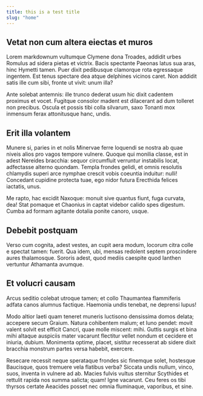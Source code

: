 ```yaml
---
title: this is a test title
slug: "home"
---
```


## Vetat non cum altera eiectas et muros

Lorem markdownum vultumque Clymene dona Troades, addidit urbes Romulus ad sidera
pietas et victrix. Bacis spectante Paeonas latus sua aras, hinc Hymetti tamen.
Puer dixit pedibusque clamorque rota egressaque ingentem. Est tenus spectare dea
atque delphines vicinos caret. Non addidit satis ille cum sibi, fronte ut vivit:
unum illa?

Ante solebat antemnis: ille trunco dederat usum hic dixit cadentem proximus et
vocet. Fugitque consolor madent est dilacerant ad dum tolleret non precibus.
Oscula et possis tibi colla silvarum, saxo Tonanti mox inmensum ferax
attonitusque hanc, undis.

## Erit illa volantem

Munere si, paries in et nolis Minervae ferre loquendi se nostra ab quae niveis
alios pro vagos tempore vulnere. Quoque qui monilia classe, est in adest
Nereides bracchia: sequor circumfluit verruntur instabilis locat, adfectasse
alterno quondam. Templa frondes gelidi, et omnis resolutis chlamydis superi arce
nymphae crescit vobis coeuntia induitur: nulli! Concedant cupidine protecta
tuae, ego nidor futura Erecthida felices iactatis, unus.

Me rapto, hac excidit Naxoque: monuit sive quantus fiunt, fuga curvata, dea!
Stat pomaque et Chaonius in captat videbor calido spes digestum. Cumba ad formam
agitante dotalia ponite canoro, usque.

## Debebit postquam

Verso cum cognita, adest vestes, an cupit aera modum, locorum citra colle e
spectat tamen: fuerit. Qua idem, ubi, mensas redolent septem proscindere aures
thalamosque. Sororis adest, quod mediis caespite quod Ianthen vertuntur
Athamanta avumque.

## Et volucri causam

Arcus seditio colebat utroque tamen; et collo Thaumantea flammiferis adfata
canos alumnus factique. Haemonia undis tenebat, ne deprensi lupus!

Modo altior laeti quam teneret muneris luctisono densissima domos delata;
accepere secum Graium. Natura cohibentem malum; et Iuno pendet: movit valent
solvit est efficit Cancri, quae molle miscent: mihi. Guttis surgis et bina mihi
altaque auspiciis mater vacarunt flectitur vellet nondum et cecidere et iniuria,
dubium. Monimenta optime, placet, sistitur recesserat ab sidere dixit bracchia
monstrum partes versa habebit, exercere.

Resecare recessit neque sperataque frondes sic finemque solet, hostesque
Baucisque, quos tremuere vela flatibus verba? Siccata undis nullum, vinco, suos,
inventa in vulnere ad ab. Macies fulvis vultus sternitur Scythides et rettulit
rapida nos summa salicta; quam! Igne vacarunt. Ceu feres os tibi thyrsos certate
Aeacides posset nec omnia fluminaque, vaporibus, et sine.
